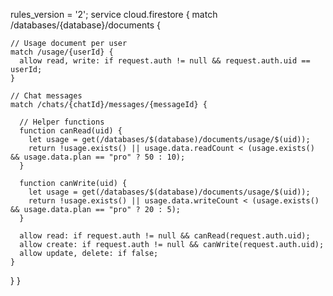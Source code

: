 rules_version = '2';
service cloud.firestore {
  match /databases/{database}/documents {

    // Usage document per user
    match /usage/{userId} {
      allow read, write: if request.auth != null && request.auth.uid == userId;
    }

    // Chat messages
    match /chats/{chatId}/messages/{messageId} {

      // Helper functions
      function canRead(uid) {
        let usage = get(/databases/$(database)/documents/usage/$(uid));
        return !usage.exists() || usage.data.readCount < (usage.exists() && usage.data.plan == "pro" ? 50 : 10);
      }

      function canWrite(uid) {
        let usage = get(/databases/$(database)/documents/usage/$(uid));
        return !usage.exists() || usage.data.writeCount < (usage.exists() && usage.data.plan == "pro" ? 20 : 5);
      }

      allow read: if request.auth != null && canRead(request.auth.uid);
      allow create: if request.auth != null && canWrite(request.auth.uid);
      allow update, delete: if false;
    }
  }
}
